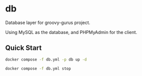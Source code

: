 # db

Database layer for groovy-gurus project.

Using MySQL as the database, and PHPMyAdmin for the client.

## Quick Start

```bash
docker compose -f db.yml -p db up -d
```

```bash
docker compose -f db.yml stop
```
